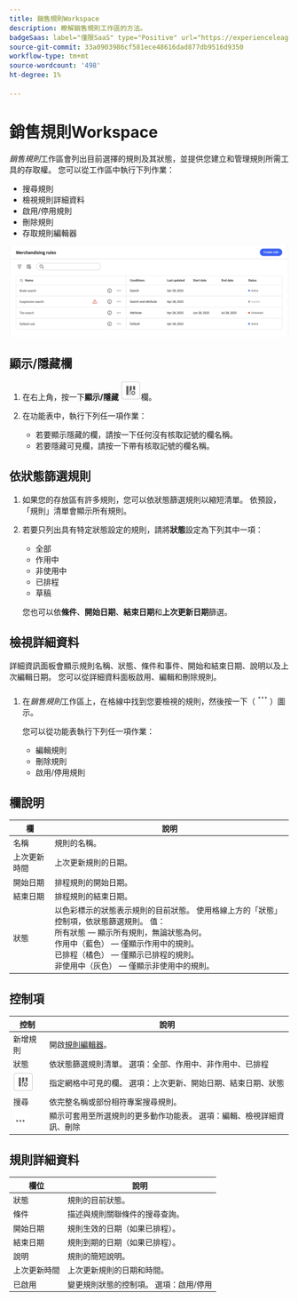```yaml
---
title: 銷售規則Workspace
description: 瞭解銷售規則工作區的方法。
badgeSaas: label="僅限SaaS" type="Positive" url="https://experienceleague.adobe.com/en/docs/commerce/user-guides/product-solutions" tooltip="僅適用於Adobe Commerce as a Cloud Service和Adobe Commerce Optimizer專案(Adobe管理的SaaS基礎結構)。"
source-git-commit: 33a0903986cf581ece48616dad877db9516d9350
workflow-type: tm+mt
source-wordcount: '498'
ht-degree: 1%

---
```


# 銷售規則Workspace

*銷售規則*&#x200B;工作區會列出目前選擇的規則及其狀態，並提供您建立和管理規則所需工具的存取權。 您可以從工作區中執行下列作業：

- 搜尋規則
- 檢視規則詳細資料
- 啟用/停用規則
- 刪除規則
- 存取規則編輯器

![銷售規則Workspace](../../assets/rules-workspace.png)

## 顯示/隱藏欄

1. 在右上角，按一下&#x200B;**顯示/隱藏** ![欄選擇器](../../assets/btn-show-hide-columns.png)欄。

1. 在功能表中，執行下列任一項作業：

   - 若要顯示隱藏的欄，請按一下任何沒有核取記號的欄名稱。
   - 若要隱藏可見欄，請按一下帶有核取記號的欄名稱。

## 依狀態篩選規則

1. 如果您的存放區有許多規則，您可以依狀態篩選規則以縮短清單。 依預設，「規則」清單會顯示所有規則。

1. 若要只列出具有特定狀態設定的規則，請將&#x200B;**狀態**&#x200B;設定為下列其中一項：

   - 全部
   - 作用中
   - 非使用中
   - 已排程
   - 草稿

   您也可以依&#x200B;**條件**、**開始日期**、**結束日期**&#x200B;和&#x200B;**上次更新日期**&#x200B;篩選。

## 檢視詳細資料

詳細資訊面板會顯示規則名稱、狀態、條件和事件、開始和結束日期、說明以及上次編輯日期。 您可以從詳細資料面板啟用、編輯和刪除規則。

1. 在&#x200B;*銷售規則*&#x200B;工作區上，在格線中找到您要檢視的規則，然後按一下（![更多選取器](../../assets/btn-more.png)）圖示。

   您可以從功能表執行下列任一項作業：

   - 編輯規則
   - 刪除規則
   - 啟用/停用規則

## 欄說明

| 欄 | 說明 |
|--- |--- |
| 名稱 | 規則的名稱。 |
| 上次更新時間 | 上次更新規則的日期。 |
| 開始日期 | 排程規則的開始日期。 |
| 結束日期 | 排程規則的結束日期。 |
| 狀態 | 以色彩標示的狀態表示規則的目前狀態。 使用格線上方的「狀態」控制項，依狀態篩選規則。 值：<br />所有狀態 — 顯示所有規則，無論狀態為何。<br />作用中（藍色） — 僅顯示作用中的規則。<br />已排程（橘色） — 僅顯示已排程的規則。<br />非使用中（灰色） — 僅顯示非使用中的規則。 |

## 控制項

| 控制 | 說明 |
|--- |--- |
| 新增規則 | 開啟[規則編輯器](add.md)。 |
| 狀態 | 依狀態篩選規則清單。 選項：全部、作用中、非作用中、已排程 |
| ![資料行選擇器](../../assets/btn-show-hide-columns.png) | 指定網格中可見的欄。 選項：上次更新、開始日期、結束日期、狀態 |
| 搜尋 | 依完整名稱或部份相符專案搜尋規則。 |
| ![更多選擇器](../../assets/btn-more.png) | 顯示可套用至所選規則的更多動作功能表。 選項：編輯、檢視詳細資訊、刪除 |

## 規則詳細資料

| 欄位 | 說明 |
|--- |--- |
| 狀態 | 規則的目前狀態。 |
| 條件 | 描述與規則關聯條件的搜尋查詢。 |
| 開始日期 | 規則生效的日期（如果已排程）。 |
| 結束日期 | 規則到期的日期（如果已排程）。 |
| 說明 | 規則的簡短說明。 |
| 上次更新時間 | 上次更新規則的日期和時間。 |
| 已啟用 | 變更規則狀態的控制項。 選項：啟用/停用 |
